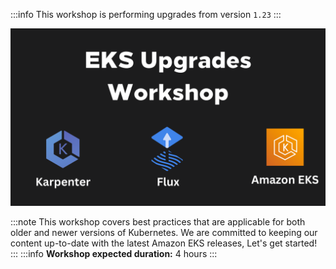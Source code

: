 :::info
This workshop is performing upgrades from version `1.23`
:::

![Kubernetes version release](../../static/img/EKS-Upgrades-Workshop.png)

:::note
This workshop covers best practices that are applicable for both older and newer versions of Kubernetes. We are committed to keeping our content up-to-date with the latest Amazon EKS releases, Let's get started!
:::
:::info
**Workshop expected duration:** 4 hours
:::





